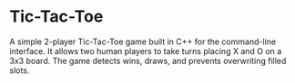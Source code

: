 # Tic-Tac-Toe
A simple 2-player Tic-Tac-Toe game built in C++ for the command-line interface. It allows two human players to take turns placing X and O on a 3x3 board. The game detects wins, draws, and prevents overwriting filled slots.
